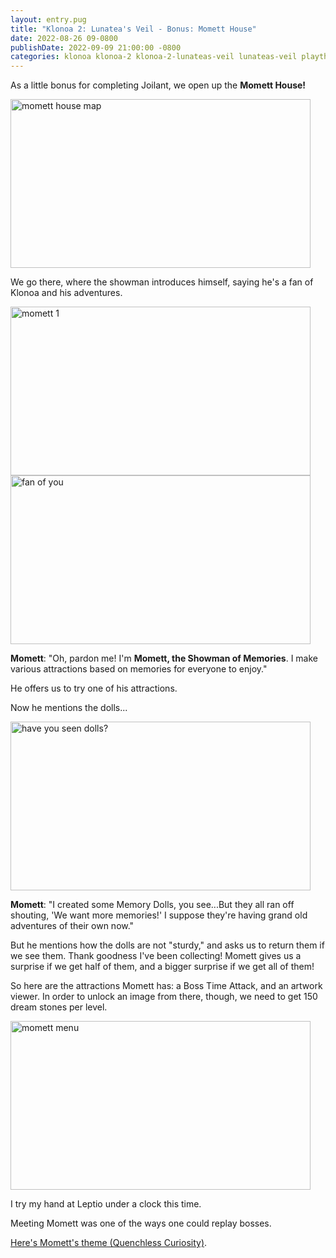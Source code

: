 ```yaml
---
layout: entry.pug
title: "Klonoa 2: Lunatea's Veil - Bonus: Momett House"
date: 2022-08-26 09-0800
publishDate: 2022-09-09 21:00:00 -0800
categories: klonoa klonoa-2 klonoa-2-lunateas-veil lunateas-veil playthroughs
---
```


As a little bonus for completing Joilant, we open up the **Momett House!**

<img src="https://i.imgur.com/qSz0p06.jpg" alt="momett house map" id="hd-liveblog" width="480" height="270" />

We go there, where the showman introduces himself, saying he's a fan of Klonoa and his adventures.

<img src="https://i.imgur.com/JAIYBsy.jpg" alt="momett 1" id="hd-liveblog" width="480" height="270" />

<img src="https://i.imgur.com/VKsgvbE.jpg" alt="fan of you" id="hd-liveblog" width="480" height="270" />

**Momett**: "Oh, pardon me! I'm **Momett, the Showman of Memories**. I make various attractions based on memories for everyone to enjoy."

He offers us to try one of his attractions.

Now he mentions the dolls...

<img src="https://i.imgur.com/GhnGcMb.jpg" alt="have you seen dolls?" id="hd-liveblog" width="480" height="270" />

**Momett**: "I created some Memory Dolls, you see...But they all ran off shouting, 'We want more memories!' I suppose they're having grand old adventures of their own now."

But he mentions how the dolls are not "sturdy," and asks us to return them if we see them. Thank goodness I've been collecting! Momett gives us a surprise if we get half of them, and a bigger surprise if we get all of them!

So here are the attractions Momett has: a Boss Time Attack, and an artwork viewer. In order to unlock an image from there, though, we need to get 150 dream stones per level.

<img src="https://i.imgur.com/G8LJ0fk.jpg" alt="momett menu" id="hd-liveblog" width="480" height="270" />

I try my hand at Leptio under a clock this time.

Meeting Momett was one of the ways one could replay bosses.

[Here's Momett's theme (Quenchless Curiosity)](https://www.youtube.com/watch?v=TYMztfE8Tos).
